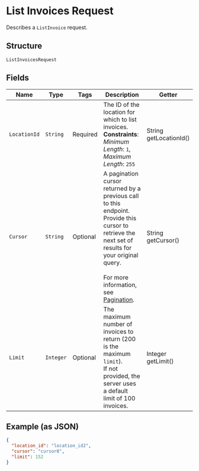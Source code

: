 
# List Invoices Request

Describes a `ListInvoice` request.

## Structure

`ListInvoicesRequest`

## Fields

| Name | Type | Tags | Description | Getter |
|  --- | --- | --- | --- | --- |
| `LocationId` | `String` | Required | The ID of the location for which to list invoices.<br>**Constraints**: *Minimum Length*: `1`, *Maximum Length*: `255` | String getLocationId() |
| `Cursor` | `String` | Optional | A pagination cursor returned by a previous call to this endpoint.<br>Provide this cursor to retrieve the next set of results for your original query.<br><br>For more information, see [Pagination](https://developer.squareup.com/docs/build-basics/common-api-patterns/pagination). | String getCursor() |
| `Limit` | `Integer` | Optional | The maximum number of invoices to return (200 is the maximum `limit`).<br>If not provided, the server uses a default limit of 100 invoices. | Integer getLimit() |

## Example (as JSON)

```json
{
  "location_id": "location_id2",
  "cursor": "cursor8",
  "limit": 152
}
```

